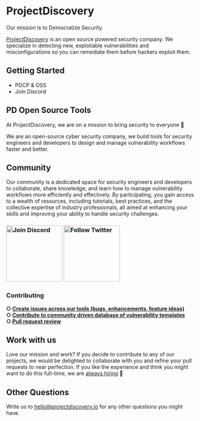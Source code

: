 # ProjectDiscovery
Our mission is to Democratize Security.

[ProjectDiscovery](https://projectdiscovery.io/) is an open source powered security company. We specialize in detecting new, exploitable vulnerabilities and misconfigurations so you can remediate them before hackers exploit them.

## Getting Started
- PDCP & OSS
- Join Discord

## PD Open Source Tools


At ProjectDiscovery, we are on a mission to bring security to everyone 🚀

We are an open-source cyber security company, we build tools for security engineers and developers to design and manage vulnerability workflows faster and better. 

## Community
Our community is a dedicated space for security engineers and developers to collaborate, share knowledge, and learn how to manage vulnerability workflows more efficiently and effectively. By participating, you gain access to a wealth of resources, including tutorials, best practices, and the collective expertise of industry professionals, all aimed at enhancing your skills and improving your ability to handle security challenges.

<h3 align="left">
  <a href="https://discord.gg/projectdiscovery"><img src="https://user-images.githubusercontent.com/35542790/210373056-35ba21a9-79b4-4bc1-a06a-0153dc14d97d.png" width="150" alt="Join Discord"></a> <a href="https://twitter.com/pdnuclei"><img src="https://user-images.githubusercontent.com/35542790/210373103-5b6562f4-db41-47c5-8275-dbc0e842e263.png" width="150" alt="Follow Twitter"></a>
</h3>

### Contributing

<b> ○ [Create issues across our tools (bugs, enhancements, feature ideas)](https://github.com/issues?q=is%3Aopen+is%3Aissue+user%3Aprojectdiscovery+is%3Apublic)
<br> ○ [Contribute to community driven database of vulnerability templates](https://github.com/projectdiscovery/nuclei-templates)
<br> ○ [Pull request review](https://github.com/pulls?q=is%3Aopen+is%3Apr+user%3Aprojectdiscovery+is%3Apublic)</b>
 
## Work with us

Love our mission and work? If you decide to contribute to any of our projects, we would be delighted to collaborate with you and refine your pull requests to near perfection. If you like the experience and think you might want to do this full-time, we are [always hiring](https://boards.greenhouse.io/projectdiscoveryinc) 🙌

## Other Questions
Write us to [hello@projectdiscovery.io](mailto:hello@projectdiscovery.io) for any other questions you might have.
